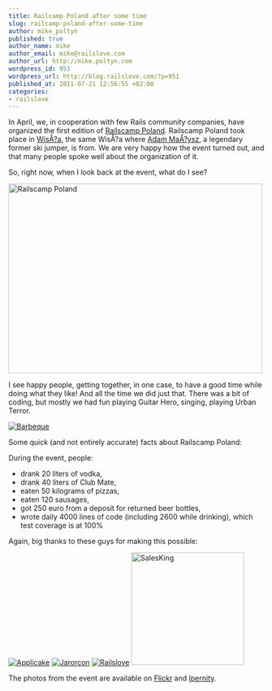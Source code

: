 ```yaml
--- 
title: Railcamp Poland after some time
slug: railcamp-poland-after-some-time
author: mike_poltyn
published: true
author_name: mike
author_email: mike@railslove.com
author_url: http://mike.poltyn.com
wordpress_id: 951
wordpress_url: http://blog.railslove.com/?p=951
published_at: 2011-07-21 12:56:55 +02:00
categories: 
- railslove
---
```

In April, we, in cooperation with few Rails community companies, have organized the first edition of <a href="http://railscamp.pl">Railscamp Poland</a>. Railscamp Poland took place in <a href="http://en.wikipedia.org/wiki/Wis%C5%82a">Wis&Aring;?a</a>, the same Wis&Aring;?a where <a href="http://en.wikipedia.org/wiki/Adam_Ma%C5%82ysz">Adam Ma&Aring;?ysz</a>, a legendary former ski jumper, is from. We are very happy how the event turned out, and that many people spoke well about the organization of it.

So, right now, when I look back at the event, what do I see?

<a href="http://www.flickr.com/photos/bumi/5617471020/sizes/o/in/pool-1633180@N24/"><img alt="Railscamp Poland" src="http://farm6.static.flickr.com/5188/5617471020_bb09f9fb58.jpg" title="Railscamp Poland" class="alignnone" width="500" height="374" /></a>

I see happy people, getting together, in one case, to have a good time while doing what they like! And all the time we did just that. There was a bit of coding, but mostly we had fun playing Guitar Hero, singing, playing Urban Terror.

<a href="http://www.flickr.com/photos/bumi/5616883149/sizes/l/in/pool-1633180@N24/"><img src="http://farm6.static.flickr.com/5183/5616883149_68c2e56a59.jpg" alt="Barbeque" title="Barbeque" /></a>


Some quick (and not entirely accurate) facts about Railscamp Poland:

During the event, people:
<ul>
	<li>drank 20 liters of vodka,</li>
	<li>drank 40 liters of Club Mate,</li>
	<li>eaten 50 kilograms of pizzas,</li>
	<li>eaten 120 sausages,</li>
	<li>got 250 euro from a deposit for returned beer bottles,</li>
	<li>wrote daily 4000 lines of code (including 2600 while drinking), which test coverage is at 100%</li>
</ul>

Again, big thanks to these guys for making this possible:

<div><a href="http://applicake.com" target="_blank"><img src="http://mike.poltyn.com/img/ext/applicake_220.png" title="Applicake" alt="Applicake" style="border-width: 0"></a> <a href="http://jarorcon.pl" target="_blank"><img src="http://img846.imageshack.us/img846/3066/jarorconlogo.png" title="Jarorcon" alt="Jarorcon" style="border-width: 0"></a> <a href="http://railslove.com" target="_blank"><img src="http://mike.poltyn.com/img/ext/railslove_220.png" title="Railslove" alt="Railslove" style="border-width: 0"></a> <a href="http://salesking.eu" target="_blank"><img src="http://blog.salesking.eu/files/2010/05/SalesKing-Logo-550x128.jpg" width="222px" title="SalesKing" alt="SalesKing" style="border-width: 0"></a></div>



The photos from the event are available on <a href="http://www.flickr.com/groups/railscamp_pl/pool/">Flickr</a> and <a href="http://www.ipernity.com/doc/14661/album/231267">Ipernity</a>.
